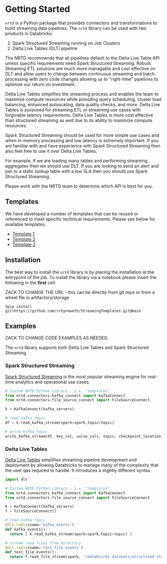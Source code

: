 # Getting Started 

`nrtd` is a Python package that provides connectors and transformations to build streaming data pipelines. The `nrtd` library can be used with two products in Databricks: 
1. Spark Structured Streaming running on Job Clusters  
1. Delta Live Tables (DLT) pipeline

The NRTD recommends that all pipelines default to the Delta Live Table API unless specific requirements need Spark Structured Streaming. Robust Streaming ETL solutions are much more managable and cost effective on DLT and allow users to change between continuous streaming and batch processing with zero code changes allowing us to "right-time" pipelines to optimize our return on investment. 

Delta Live Tables simplifies the streaming process and enables the team to maximize compute resources while providing query scheduling, cluster load balancing, enhanced autoscaling, data quality checks, and more. Delta Live Tables is purposed for streaming ETL or streaming use cases with forgivable latency requirements. Delta Live Tables is more cost effective than structured streaming as well due to its ability to maximize compute resources.  

Spark Structured Streaming should be used for more simple use cases and when in-memory processing and low latency is extremely important. If you are familiar with and have experience with Spark Structured Streaming then also feel free to use it over Delta Live Tables. 

For example, if we are loading many tables and performing streaming aggregates then we should use DLT. If you are looking to send an alert and join to a static lookup table with a low SLA then you should use Spark Structured Streaming. 

Please work with the NRTD team to determine which API is best for you. 


## Templates 

We have developed a number of templates that can be reused or referenced to meet specific technical requirements. Please see below for available templates:
- [Template 1](https://google.com)
- [Template 2](https://google.com)
- [Template 3](https://google.com)


## Installation  

The best way to install the `nrtd` library is by placing the installation at the entrypoint of the job. To install the library via a notebook please insert the following in the **first** cell: 

ZACK TO CHANGE THE URL - this can be directly from git repo or from a wheel file in artifactory/storage
```
%pip install git+https://github.com/rchynoweth/StreamingTemplates.git@main
```


## Examples 

ZACK TO CHANGE CODE EXAMPLES AS NEEDED. 


The `nrtd` library supports both Delta Live Tables and Spark Structured Streaming. 

### Spark Structured Streaming 

[Spark Structured Streaming](https://docs.databricks.com/structured-streaming/index.html) is the most popular streaming engine for real-time analytics and operational use cases. 

```python
# Custom NRTD Python Library - i.e. "templates"
from nrtd.connectors.kafka_connect import KafkaConnect
from nrtd.connectors.file_source_connect import FileSourceConnect

k = KafkaConnect(kafka_servers)

# read kafka topic
df = k.read_kafka_stream(spark=spark,topic=topic) 

# write kafka topic 
write_kafka_stream(df, key_col, value_cols, topic, checkpoint_location, username, security_protocol, sasl_mechanism)

```


### Delta Live Tables 

[Delta Live Tables](https://docs.databricks.com/delta-live-tables/index.html) simplifies streaming pipeline development and deployment by allowing Databricks to manage many of the complexity that the user qas required to handle. It introduces a slightly different syntax 
```python
import dlt 

# Custom NRTD Python Library - i.e. "templates"
from nrtd.connectors.kafka_connect import KafkaConnect
from nrtd.connectors.file_source_connect import FileSourceConnect

k = KafkaConnect(kafka_servers)
f = FileSourceConnect()

# read kafka topic
@dlt.table(name='kafka_events')
def kafka_events():
  return ( k.read_kafka_stream(spark=spark,topic=topic) )

# stream read files from directory 
@dlt.table(name='test_file_events')
def test_file_events():
  return f.read_file_stream(spark, '/databricks-datasets/structured-streaming/events', 'json')

```
